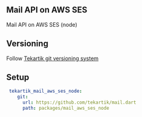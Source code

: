 ## Mail API on AWS SES

Mail API on AWS SES (node)

## Versioning

Follow [Tekartik git versioning system](https://github.com/tekartik/common.dart/blob/main/doc/tekartik_versioning.md)

## Setup

```yaml
 tekartik_mail_aws_ses_node:
    git:
      url: https://github.com/tekartik/mail.dart
      path: packages/mail_aws_ses_node
```
